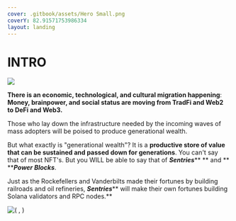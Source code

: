 ```yaml
---
cover: .gitbook/assets/Hero Small.png
coverY: 82.91571753986334
layout: landing
---
```


# INTRO

![](.gitbook/assets/SentriesLogoGlow.png)

**There is an economic, technological, and cultural migration happening**: **Money, brainpower, and social status are moving from TradFi and Web2 to DeFi and Web3.**

Those who lay down the infrastructure needed by the incoming waves of mass adopters will be poised to produce generational wealth.

But what exactly is "generational wealth"? It is a **productive store of value that can be sustained and passed down for generations**. You can't say that of most NFT's. But you WILL be able to say that of _**Sentries**_** ** and ** **_**Power Blocks**_.

Just as the Rockefellers and Vanderbilts made their fortunes by building railroads and oil refineries, _**Sentries**_** will make their own fortunes building Solana validators and RPC nodes.**

![( , )](.gitbook/assets/HandshakeSmall.png)
